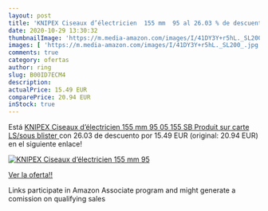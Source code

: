 ```yaml
---
layout: post
title: 'KNIPEX Ciseaux d’électricien  155 mm  95 al 26.03 % de descuento'
date: 2020-10-29 13:30:32
thumbnailImage: 'https://m.media-amazon.com/images/I/41DY3Y+r5hL._SL200_.jpg'
images: [ 'https://m.media-amazon.com/images/I/41DY3Y+r5hL._SL200_.jpg' ]
comments: true
category: ofertas
author: ring
slug: B00ID7ECM4
description:
actualPrice: 15.49 EUR
comparePrice: 20.94 EUR
inStock: true
---
```


Está [KNIPEX Ciseaux d’électricien  155 mm  95 05 155 SB  Produit sur carte LS/sous blister ](https://www.amazon.fr/dp/B00ID7ECM4/?tag=tolees0d-21) con 26.03 de descuento por 15.49 EUR (original: 20.94 EUR) en el siguiente enlace!

[![KNIPEX Ciseaux d’électricien  155 mm  95](https://m.media-amazon.com/images/I/41DY3Y+r5hL._SL200_.jpg)](https://www.amazon.fr/dp/B00ID7ECM4/?tag=tolees0d-21)

[Ver la oferta!!](https://www.amazon.fr/dp/B00ID7ECM4/?tag=tolees0d-21)

Links participate in Amazon Associate program and might generate a comission on qualifying sales


